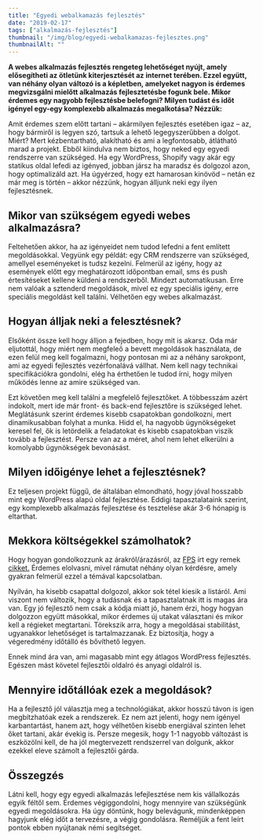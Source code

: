 ```yaml
---
title: "Egyedi webalkamazás fejlesztés"
date: "2019-02-17"
tags: ["alkalmazás-fejlesztés"]
thumbnail: "/img/blog/egyedi-webalkamazas-fejlesztes.png"
thumbnailAlt: ""
---
```


**A webes alkalmazás fejlesztés rengeteg lehetőséget nyújt, amely elősegítheti az ötletünk kiterjesztését az internet terében. Ezzel együtt, van néhány olyan változó is a képletben, amelyeket nagyon is érdemes megvizsgálni mielőtt alkalmazás fejlesztetésbe fogunk bele. Mikor érdemes egy nagyobb fejlesztésbe belefogni? Milyen tudást és időt igényel egy-egy komplexebb alkalmazás megalkotása? Nézzük:**

Amit érdemes szem előtt tartani – akármilyen fejlesztés esetében igaz – az, hogy bármiről is legyen szó, tartsuk a lehető legegyszerűbben a dolgot. Miért? Mert kézbentartható, alakítható és ami a legfontosabb, átlátható marad a projekt. Ebből kiindulva nem biztos, hogy neked egy egyedi rendszerre van szükséged. Ha egy WordPress, Shopify vagy akár egy statikus oldal lefedi az igényed, jobban jársz ha maradsz és dolgozol azon, hogy optimalizáld azt. Ha úgyérzed, hogy ezt hamarosan kinövöd – netán ez már meg is történ – akkor nézzünk, hogyan álljunk neki egy ilyen fejlesztésnek.

## Mikor van szükségem egyedi webes alkalmazásra?

Feltehetően akkor, ha az igényeidet nem tudod lefedni a fent említett megoldásokkal. Vegyünk egy példát: egy CRM rendszerre van szükséged, amellyel eseményeket is tudsz kezelni. Felmerül az igény, hogy az események előtt egy meghatározott időpontban email, sms és push értesítéseket kellene küldeni a rendszerből. Mindezt automatikusan. Erre nem valóak a sztenderd megoldások, mivel ez egy speciális igény, erre speciális megoldást kell találni. Vélhetően egy webes alkalmazást.

## Hogyan álljak neki a felesztésnek?

Elsőként össze kell hogy álljon a fejedben, hogy mit is akarsz. Oda már eljutottál, hogy miért nem megfeleő a bevett megoldások használata, de ezen felül meg kell fogalmazni, hogy pontosan mi az a néhány sarokpont, ami az egyedi fejlesztés vezérfonalává vállhat. Nem kell nagy technikai specifikációkra gondolni, elég ha érthetően le tudod írni, hogy milyen működés lenne az amire szükséged van.

Ezt követően meg kell találni a megfelelő fejlesztőket. A többesszám azért indokolt, mert ide már front- és back-end fejlesztőre is szükséged lehet. Meglátásunk szerint érdemes kisebb csapatokban gondolkozni, mert dinamikusabban folyhat a munka. Hidd el, ha nagyobb ügynökségeket keresel fel, ők is letördelik a feladatokat és kisebb csapatokban viszik tovább a fejlesztést. Persze van az a méret, ahol nem lehet elkerülni a komolyabb ügynökségek bevonásást.

## Milyen időigénye lehet a fejlesztésnek?

Ez teljesen projekt függű, de általában elmondható, hogy jóval hosszabb mint egy WordPress alapú oldal fejlesztése. Eddigi tapasztalataink szerint, egy komplexebb alkalmazás fejlesztése és tesztelése akár 3-6 hónapig is eltarthat.

## Mekkora költségekkel számolhatok?

Hogy hogyan gondolkozzunk az árakról/árazásról, az [FPS](https://www.fps.hu/) írt egy remek [cikket.](https://blog.fps.hu/mennyi-az-annyi/) Érdemes elolvasni, mivel rámutat néhány olyan kérdésre, amely gyakran felmerül ezzel a témával kapcsolatban.

Nyílván, ha kisebb csapattal dolgozol, akkor sok tétel kiesik a listáról. Ami viszont nem változik, hogy a tudásnak és a tapasztalatnak itt is magas ára van. Egy jó fejlesztő nem csak a kódja miatt jó, hanem érzi, hogy hogyan dolgozzon együtt másokkal, mikor érdemes új utakat választani és mikor kell a régieket megtartani. Törekszik arra, hogy a megoldásai stabilitást, ugyanakkor lehetőséget is tartalmazzanak. Ez biztosítja, hogy a végeredmény időtálló és bővíthető legyen.

Ennek mind ára van, ami magasabb mint egy átlagos WordPress fejlesztés. Egészen mást követel fejlesztői oldalró és anyagi oldalról is.

## Mennyire időtállóak ezek a megoldások?

Ha a fejlesztő jól választja meg a technológiákat, akkor hosszú távon is igen megbítzhatóak ezek a rendszerek. Ez nem azt jelenti, hogy nem igényel karbantartást, hanem azt, hogy vélhetően kisebb energiával szinten lehet őket tartani, akár évekig is. Persze megesik, hogy 1-1 nagyobb változást is eszközölni kell, de ha jól megtervezett rendszerrel van dolgunk, akkor ezekkel eleve számolt a fejlesztői gárda.

## Összegzés

Látni kell, hogy egy egyedi alkalmazás lefejlesztése nem kis vállalkozás egyik féltől sem. Érdemes végiggondolni, hogy mennyire van szükségünk egyedi megoldásokra. Ha úgy döntünk, hogy belevágunk, mindenképpen hagyjunk elég időt a tervezésre, a végig gondolásra. Reméljük a fent leírt pontok ebben nyújtanak némi segítséget.
